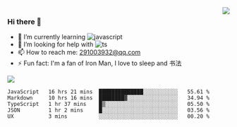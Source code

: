 <img align='right' src='https://github-readme-stats.vercel.app/api?username=niaogege&show_icons=true&theme=radical'/>

### Hi there 👋

- 🌱 I’m currently learning ![javascript](https://img.shields.io/badge/javacript-learn-orange)
- 🤔 I’m looking for help with ![ts](https://img.shields.io/badge/ts-learn-yellow)
- 📫 How to reach me: 291003932@qq.com
- ⚡ Fun fact:  I'm a fan of Iron Man, I love to sleep and 书法

![](https://github-readme-stats.vercel.app/api/top-langs/?username=niaogege&layout=compact)

<!--START_SECTION:waka-->
```text
JavaScript   16 hrs 21 mins  ██████████████░░░░░░░░░░░   55.61 % 
Markdown     10 hrs 16 mins  ████████▓░░░░░░░░░░░░░░░░   34.94 % 
TypeScript   1 hr 37 mins    █▒░░░░░░░░░░░░░░░░░░░░░░░   05.50 % 
JSON         1 hr 2 mins     █░░░░░░░░░░░░░░░░░░░░░░░░   03.56 % 
UX           3 mins          ░░░░░░░░░░░░░░░░░░░░░░░░░   00.20 % 
```
<!--END_SECTION:waka-->
